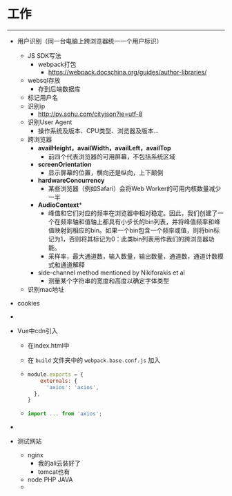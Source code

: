 # 工作

---

- 用户识别（同一台电脑上跨浏览器统一一个用户标识）
  - JS SDK写法
    - webpack打包
      - https://webpack.docschina.org/guides/author-libraries/
  - websql存放
    - 存到后端数据库
  - 标记用户名
  - 识别ip
    - http://pv.sohu.com/cityjson?ie=utf-8
  - 识别User Agent
    - 操作系统及版本、CPU类型、浏览器及版本...
  - 跨浏览器
    - **availHeight，availWidth，availLeft，availTop**
      - 前四个代表浏览器的可用屏幕，不包括系统区域
    - **screenOrientation**
      - 显示屏幕的位置，横向还是纵向，上下颠倒
    - **hardwareConcurrency**
      - 某些浏览器（例如Safari）会将Web Worker的可用内核数量减少一半
    - **AudioContext***
      - 峰值和它们对应的频率在浏览器中相对稳定。因此，我们创建了一个在频率轴和值轴上都具有小步长的bin列表，并将峰值频率和峰值映射到相应的bin。如果一个bin包含一个频率或值，则将bin标记为1，否则将其标记为0：此类bin列表用作我们的跨浏览器功能。
      - 采样率，最大通道数，输入数量，输出数量，通道数，通道计数模式和通道解释
    - side-channel method mentioned by Nikiforakis et al
      - 测量某个字符串的宽度和高度以确定字体类型
  - 识别mac地址
  
- cookies

- 

- Vue中cdn引入

  - 在index.html中

  - 在 `build` 文件夹中的 `webpack.base.conf.js` 加入

  - ```js
    module.exports = {
        externals: {
          'axios': 'axios',
      },
    }
    ```

  - ```js
    import ... from 'axios';
    ```

- 

- 测试网站
  - nginx
    - 我的ali云装好了
    - tomcat也有
  - node PHP JAVA
  - 